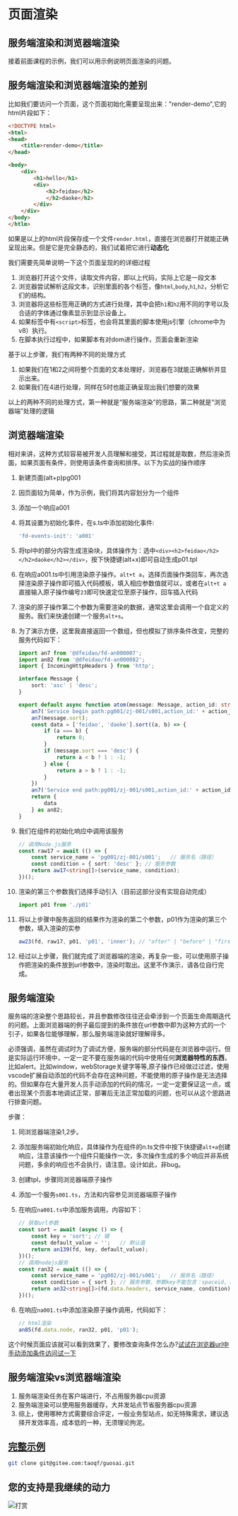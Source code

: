 # 页面渲染

## 服务端渲染和浏览器端渲染

接着前面课程的示例，我们可以用示例说明页面渲染的问题。

## 服务端渲染和浏览器端渲染的差别

比如我们要访问一个页面，这个页面初始化需要呈现出来："render-demo",它的html片段如下：

```html
<!DOCTYPE html>
<html>
<head>
	<title>render-demo</title>
</head>

<body>
	<div>
		<h1>hello</h1>
		<div>
			<h2>feidao</h2>
			</h2>daoke</h2>
		</div>
	</div>
</body>
</htlm>
```

如果是以上的html片段保存成一个文件`render.html`，直接在浏览器打开就能正确呈现出来。但是它是完全静态的，我们试着把它进行**动态化**

我们需要先简单说明一下这个页面呈现的的详细过程

1. 浏览器打开这个文件，读取文件内容，即以上代码，实际上它是一段文本
1. 浏览器尝试解析这段文本，识别里面的各个标签，像`html`,`body`,`h1`,`h2`，分析它们的结构。
1. 浏览器将这些标签用正确的方式进行处理，其中会把`h1`和`h2`用不同的字号以及合适的字体通过像素显示到显示设备上。
1. 如果标签中有`<script>`标签，也会将其里面的脚本使用js引擎（chrome中为v8）执行。
1. 在脚本执行过程中，如果脚本有对dom进行操作，页面会重新渲染

基于以上步骤，我们有两种不同的处理方式

1. 如果我们在1和2之间将整个页面的文本处理好，浏览器在3就能正确解析并显示出来。
1. 如果我们在4进行处理，同样在5时也能正确呈现出我们想要的效果

以上的两种不同的处理方式，第一种就是“服务端渲染”的思路，第二种就是“浏览器端”处理的逻辑

## 浏览器端渲染

相对来讲，这种方式较容易被开发人员理解和接受，其过程就是取数，然后渲染页面，如果页面有条件，则使用该条件查询和排序。以下为实战的操作顺序

1. 新建页面(alt+p)pg001
1. 因页面较为简单，作为示例，我们将其内容划分为一个组件
1. 添加一个响应a001
1. 将其设置为初始化事件，在s.ts中添加初始化事件:

	```ts
	'fd-events-init': 'a001'
	```

1. 将tpl中的部分内容生成渲染块，具体操作为：选中`<div><h2>feidao</h2></h2>daoke</h2></div>`，按下快捷键(alt+x)即可自动生成p01.tpl
1. 在响应a001.ts中引用渲染原子操作。`alt+t a`，选择页面操作类回车，再次选择渲染原子操作即可插入代码模板，填入相应参数值就可以，或者在`alt+t a`直接输入原子操作编号`23`即可快速定位至原子操作，回车插入代码
1. 渲染的原子操作第二个参数为需要渲染的数据，通常这里会调用一个自定义的服务。我们来快速创建一个服务`alt+s`。
1. 为了演示方便，这里我直接返回一个数组，但也模拟了排序条件改变，完整的服务代码如下：

	```ts
	import an7 from '@dfeidao/fd-an000007';
	import an82 from '@dfeidao/fd-an000082';
	import { IncomingHttpHeaders } from 'http';

	interface Message {
		sort: 'asc' | 'desc';
	}

	export default async function atom(message: Message, action_id: string, session_id: string, headers: IncomingHttpHeaders): Promise<an82> {
		an7('Service begin path:pg001/zj-001/s001,action_id:' + action_id);
		an7(message.sort);
		const data = ['feidao', 'daoke'].sort((a, b) => {
			if (a === b) {
				return 0;
			}
			if (message.sort === 'desc') {
				return a < b ? 1 : -1;
			} else {
				return a > b ? 1 : -1;
			}
		})
		an7('Service end path:pg001/zj-001/s001,action_id:' + action_id);
		return {
			data
		} as an82;
	}
	```

1. 我们在组件的初始化响应中调用该服务

	```ts
	// 调用Node.js服务
	const raw17 = await (() => {
		const service_name = 'pg001/zj-001/s001';	// 服务名（路径）
		const condition = { sort: 'desc' };	// 服务参数
		return aw17<string[]>(service_name, condition);
	})();
	```

1. 渲染的第三个参数我们选择手动引入（目前这部分没有实现自动完成）

	```ts
	import p01 from './p01'
	```

1. 将以上步骤中服务返回的结果作为渲染的第二个参数，p01作为渲染的第三个参数，填入渲染的实参

	```ts
	aw23(fd, raw17, p01, 'p01', 'inner'); // "after" | "before" | "firstin" | "lastin" | "replace" | "inner"
	```

1. 经过以上步骤，我们就完成了浏览器端的渲染，再复杂一些，可以使用原子操作把渲染的条件放到url参数中，渲染时取出。这里不作演示，请各位自行完成。

## 服务端渲染

服务端的渲染整个思路较长，并且参数修改往往还会牵涉到一个页面生命周期迭代的问题。上面浏览器端的例子最后提到的条件放在url参数中即为这种方式的一个引子，如果各位能够理解，那么服务端渲染就好理解得多。

必须强调，虽然在调试时为了调试方便，服务端的部分代码是在浏览器中运行。但是实际运行环境中，一定一定不要在服务端的代码中使用任何**浏览器特性的东西**，比如alert，比如window，webStorage关键字等等,原子操作已经做过过滤，使用vscode扩展自动添加的代码不会存在这种问题，不能使用的原子操作是无法选择的。但如果存在大量开发人员手动添加的代码的情况，一定一定要保证这一点，或者出现某个页面本地调试正常，部署后无法正常加载的问题，也可以从这个思路进行排查问题。

步骤：

1. 同浏览器端渲染1,2步。
1. 添加服务端初始化响应，具体操作为在组件的n.ts文件中按下快捷键`alt+a`创建响应，注意该操作一个组件只能操作一次，多次操作生成的多个响应并非系统问题，多余的响应也不会执行，请注意。设计如此，非bug。
1. 创建tpl，步骤同浏览器端原子操作
1. 添加一个服务`s001.ts`，方法和内容参见浏览器端原子操作
1. 在响应`na001.ts`中添加服务调用，内容如下：

	```ts
	// 获取url参数
	const sort = await (async () => {
		const key = 'sort';	// 键
		const default_value = '';	// 默认值
		return an139(fd, key, default_value);
	})();
	// 调用nodejs服务
	const ran32 = await (() => {
		const service_name = 'pg002/zj-001/s001';	// 服务名（路径）
		const condition = { sort };	// 服务参数，参数key不能包含：spaceid, modelid
		return an32<string[]>(fd.data.headers, service_name, condition);
	})();
	```

1. 在响应`na001.ts`中添加渲染原子操作调用，代码如下：

	```ts
	// html渲染
	an85(fd.data.node, ran32, p01, 'p01');
	```

这个时候页面应该就可以看到效果了，要修改查询条件怎么办?[试试在浏览器url中手动添加条件访问试一下](http://127.0.0.1:8000/pg002.html?sort=desc)

## 服务端渲染vs浏览器端渲染

1. 服务端渲染任务在客户端进行，不占用服务器cpu资源
1. 服务端渲染可以使用服务器缓存，大并发站点节省服务器cpu资源
1. 综上，使用哪种方式需要综合评定，一般业务型站点，如无特殊需求，建议选择开发效率高，成本低的一种，无须理论拘泥。

## [完整示例](https://gitee.com/taoqf/guosai)

```sh
git clone git@gitee.com:taoqf/guosai.git
```

## 您的支持是我继续的动力

![打赏](../images/dashang.jpg)
